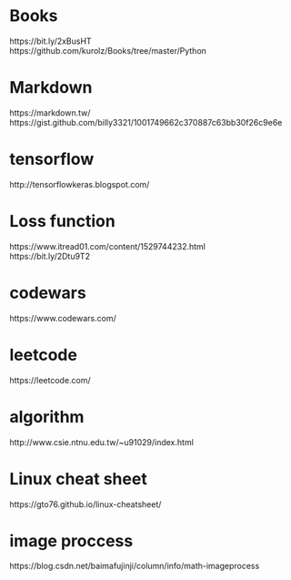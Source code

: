 <h1>Books</h1>
https://bit.ly/2xBusHT <br>
https://github.com/kurolz/Books/tree/master/Python
<h1>Markdown</h1>
https://markdown.tw/  
https://gist.github.com/billy3321/1001749662c370887c63bb30f26c9e6e
<h1>tensorflow</h1>
http://tensorflowkeras.blogspot.com/
<h1>Loss function</h1>
https://www.itread01.com/content/1529744232.html<br>
https://bit.ly/2Dtu9T2
<h1>codewars</h1>
https://www.codewars.com/
<h1>leetcode</h1>
https://leetcode.com/
<h1>algorithm</h1>
http://www.csie.ntnu.edu.tw/~u91029/index.html
<h1>Linux cheat sheet</h1>
https://gto76.github.io/linux-cheatsheet/
<h1>image proccess</h1>
https://blog.csdn.net/baimafujinji/column/info/math-imageprocess

